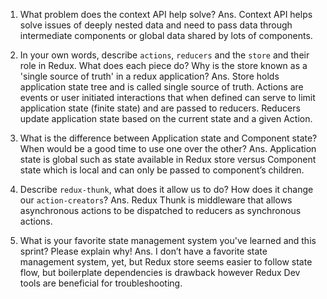 1. What problem does the context API help solve? 
Ans. Context API helps solve issues of deeply nested data and need to pass data through intermediate components or global data shared by lots of components. 

2. In your own words, describe `actions`, `reducers` and the `store` and their role in Redux. What does each piece do? Why is the store known as a 'single source of truth' in a redux application?
Ans. Store holds application state tree and is called single source of truth.   Actions are events or user initiated interactions that when defined can serve to limit application state (finite state) and are passed to reducers.  Reducers update application state based on the current state and a given Action. 

3. What is the difference between Application state and Component state? When would be a good time to use one over the other?
Ans. Application state is global such as state available in Redux store versus Component state which is local and can only be passed to component’s children. 

4. Describe `redux-thunk`, what does it allow us to do? How does it change our `action-creators`?
Ans. 	Redux Thunk is middleware that allows asynchronous actions to be dispatched to reducers as synchronous actions. 

5. What is your favorite state management system you've learned and this sprint? Please explain why!
Ans. 	I don’t have a favorite state management system, yet, but Redux store seems easier to follow state flow, but boilerplate dependencies is drawback however Redux Dev tools are beneficial for troubleshooting. 